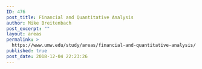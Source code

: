 ```yaml
---
ID: 476
post_title: Financial and Quantitative Analysis
author: Mike Breitenbach
post_excerpt: ""
layout: areas
permalink: >
  https://www.umw.edu/study/areas/financial-and-quantitative-analysis/
published: true
post_date: 2018-12-04 22:23:26
---
```


<!-- Types Custom Fields: -->

<!-- End Types Custom Fields -->